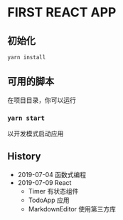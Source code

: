 # FIRST REACT APP

## 初始化

```bash
yarn install
```

## 可用的脚本

在项目目录，你可以运行

### `yarn start`

以开发模式启动应用

## History

- 2019-07-04 函数式编程
- 2019-07-09 React
  - Timer 有状态组件
  - TodoApp 应用
  - MarkdownEditor 使用第三方库
